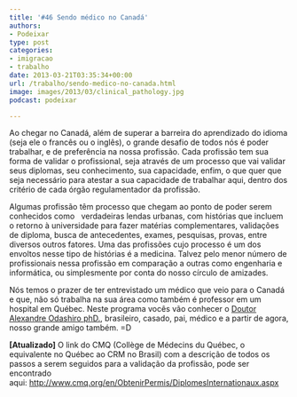 ```yaml
---
title: '#46 Sendo médico no Canadá'
authors:
- Podeixar
type: post
categories:
- imigracao
- trabalho
date: 2013-03-21T03:35:34+00:00
url: /trabalho/sendo-medico-no-canada.html
image: images/2013/03/clinical_pathology.jpg
podcast: podeixar

---
```

Ao chegar no Canadá, além de superar a barreira do aprendizado do idioma (seja ele o francês ou o inglês), o grande desafio de todos nós é poder trabalhar, e de preferência na nossa profissão. Cada profissão tem sua forma de validar o profissional, seja através de um processo que vai validar seus diplomas, seu conhecimento, sua capacidade, enfim, o que quer que seja necessário para atestar a sua capacidade de trabalhar aqui, dentro dos critério de cada órgão regulamentador da profissão.

Algumas profissão têm processo que chegam ao ponto de poder serem conhecidos como   verdadeiras lendas urbanas, com histórias que incluem o retorno à universidade para fazer matérias complementares, validações de diploma, busca de antecedentes, exames, pesquisas, provas, entre diversos outros fatores. Uma das profissões cujo processo é um dos envoltos nesse tipo de histórias é a medicina. Talvez pelo menor número de profissionais nessa profissão em comparação a outras como engenharia e informática, ou simplesmente por conta do nosso círculo de amizades.

Nós temos o prazer de ter entrevistado um médico que veio para o Canadá e que, não só trabalha na sua área como também é professor em um hospital em Québec. Neste programa vocês vão conhecer o <a href="https://www.linkedin.com/in/alexandre-odashiro-05864937" target="_blank">Doutor Alexandre Odashiro phD.</a>, brasileiro, casado, pai, médico e a partir de agora, nosso grande amigo também. =D



**[Atualizado]** O link do CMQ (Collège de Médecins du Québec, o equivalente no Québec ao CRM no Brasil) com a descrição de todos os passos a serem seguidos para a validação da profissão, pode ser encontrado aqui: <a href="http://www.cmq.org/en/ObtenirPermis/DiplomesInternationaux.aspx" target="_blank" rel="nofollow">http://www.cmq.org/en/ObtenirPermis/DiplomesInternationaux.aspx</a>